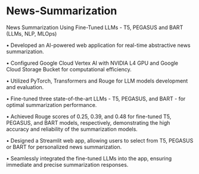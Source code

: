 # News-Summarization
News Summarization Using Fine-Tuned LLMs - T5, PEGASUS and BART (LLMs, NLP, MLOps)

•	Developed an AI-powered web application for real-time abstractive news summarization.

•	Configured Google Cloud Vertex AI with NVIDIA L4 GPU and Google Cloud Storage Bucket for computational efficiency.

•	Utilized PyTorch, Transformers and Rouge for LLM models development and evaluation.

•	Fine-tuned three state-of-the-art LLMs - T5, PEGASUS, and BART - for optimal summarization performance.

•	Achieved Rouge scores of 0.25, 0.39, and 0.48 for fine-tuned T5, PEGASUS, and BART models, respectively, demonstrating the high accuracy and reliability of the summarization models.

•	Designed a Streamlit web app, allowing users to select from T5, PEGASUS or BART for personalized news summarization. 

•	Seamlessly integrated the fine-tuned LLMs into the app, ensuring immediate and precise summarization responses.
